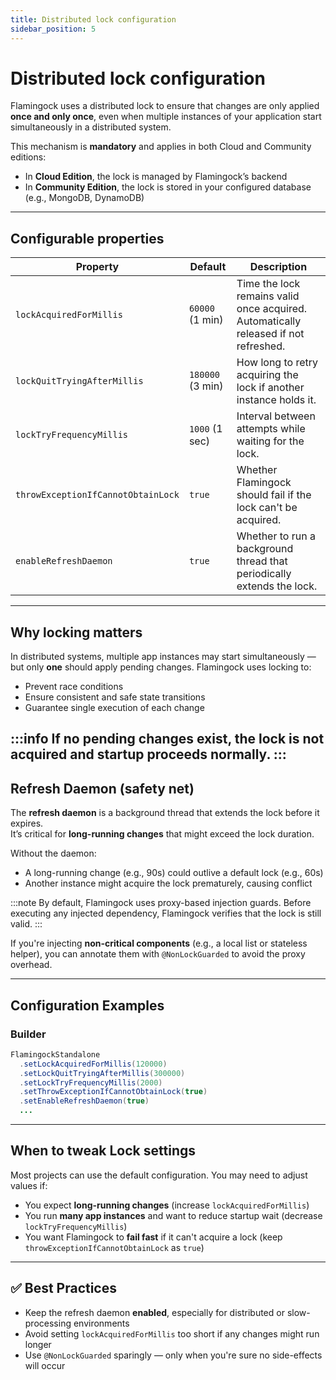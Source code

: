 ```yaml
---
title: Distributed lock configuration
sidebar_position: 5
---
```


# Distributed lock configuration

Flamingock uses a distributed lock to ensure that changes are only applied **once and only once**, even when multiple instances of your application start simultaneously in a distributed system.

This mechanism is **mandatory** and applies in both Cloud and Community editions:

- In **Cloud Edition**, the lock is managed by Flamingock’s backend
- In **Community Edition**, the lock is stored in your configured database (e.g., MongoDB, DynamoDB)

---

## Configurable properties

| Property                             | Default          | Description                                                                         |
|--------------------------------------|------------------|-------------------------------------------------------------------------------------|
| `lockAcquiredForMillis`              | `60000` (1 min)  | Time the lock remains valid once acquired. Automatically released if not refreshed. |
| `lockQuitTryingAfterMillis`          | `180000` (3 min) | How long to retry acquiring the lock if another instance holds it.                  |
| `lockTryFrequencyMillis`             | `1000` (1 sec)   | Interval between attempts while waiting for the lock.                               |
| `throwExceptionIfCannotObtainLock`   | `true`           | Whether Flamingock should fail if the lock can't be acquired.                       |
| `enableRefreshDaemon`                | `true`           | Whether to run a background thread that periodically extends the lock.              |

---

## Why locking matters

In distributed systems, multiple app instances may start simultaneously — but only **one** should apply pending changes. Flamingock uses locking to:

- Prevent race conditions
- Ensure consistent and safe state transitions
- Guarantee single execution of each change

:::info
If no pending changes exist, the lock is not acquired and startup proceeds normally.
:::
---

## Refresh Daemon (safety net)

The **refresh daemon** is a background thread that extends the lock before it expires.  
It’s critical for **long-running changes** that might exceed the lock duration.

Without the daemon:

- A long-running change (e.g., 90s) could outlive a default lock (e.g., 60s)
- Another instance might acquire the lock prematurely, causing conflict

:::note
By default, Flamingock uses proxy-based injection guards. Before executing any injected dependency, Flamingock verifies that the lock is still valid.
:::

If you're injecting **non-critical components** (e.g., a local list or stateless helper), you can annotate them with `@NonLockGuarded` to avoid the proxy overhead.

---

## Configuration Examples

### Builder
```java
FlamingockStandalone
  .setLockAcquiredForMillis(120000)
  .setLockQuitTryingAfterMillis(300000)
  .setLockTryFrequencyMillis(2000)
  .setThrowExceptionIfCannotObtainLock(true)
  .setEnableRefreshDaemon(true)
  ...
```

---

## When to tweak Lock settings

Most projects can use the default configuration. You may need to adjust values if:

- You expect **long-running changes** (increase `lockAcquiredForMillis`)
- You run **many app instances** and want to reduce startup wait (decrease `lockTryFrequencyMillis`)
- You want Flamingock to **fail fast** if it can't acquire a lock (keep `throwExceptionIfCannotObtainLock` as `true`)

---

## ✅ Best Practices

- Keep the refresh daemon **enabled**, especially for distributed or slow-processing environments
- Avoid setting `lockAcquiredForMillis` too short if any changes might run longer
- Use `@NonLockGuarded` sparingly — only when you're sure no side-effects will occur

[//]: # (TODO: Add "🛠 Troubleshooting" section)
